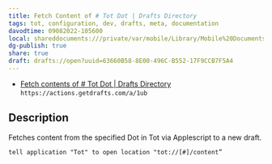```yaml
---
title: Fetch Content of # Tot Dot | Drafts Directory
tags: tot, configuration, dev, drafts, meta, documentation
davodtime: 09082022-105600
local: shareddocuments:///private/var/mobile/Library/Mobile%20Documents/iCloud~md~obsidian/Documents/OBSHIDDIAN/drafts/63660B58-8E00-496C-B552-17F9CCB7F5A4.md
dg-publish: true
share: true
draft: drafts://open?uuid=63660B58-8E00-496C-B552-17F9CCB7F5A4
---
```

- [Fetch contents of # Tot Dot | Drafts Directory](https://actions.getdrafts.com/a/1ub)
`https://actions.getdrafts.com/a/1ub`

## Description

Fetches content from the specified Dot in Tot via Applescript to a new draft.

`tell application "Tot" to open location "tot://[#]/content”`
